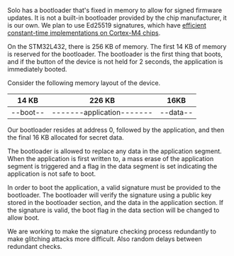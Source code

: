 
Solo has a bootloader that's fixed in memory to allow for signed firmware updates.  It is not a built-in bootloader provided by the chip
manufacturer, it is our own. We plan to use Ed25519 signatures, which have [efficient constant-time implementations on Cortex-M4 chips](http://www.cs.haifa.ac.il/~orrd/LC17/paper39.pdf).

On the STM32L432, there is 256 KB of memory.  The first 14 KB of memory is reserved for the bootloader.
The bootloader is the first thing that boots, and if the button of the device is not held for 2 seconds, the
application is immediately booted.

Consider the following memory layout of the device.

| 14 KB  | 226 KB  | 16KB  |
|---|---|---|
| --boot--  | -------application-------  | --data--  |

Our bootloader resides at address 0, followed by the application, and then the final 16 KB allocated for secret data.

The bootloader is allowed to replace any data in the application segment.  When the application is first written to,
a mass erase of the application segment is triggered and a flag in the data segment is set indicating the application
is not safe to boot.

In order to boot the application, a valid signature must be provided to the bootloader.  The bootloader will verify the
signature using a public key stored in the bootloader section, and the data in the application section.  If the signature
is valid, the boot flag in the data section will be changed to allow boot.

We are working to make the signature checking process redundantly to make glitching attacks more difficult.  Also random delays
between redundant checks.
